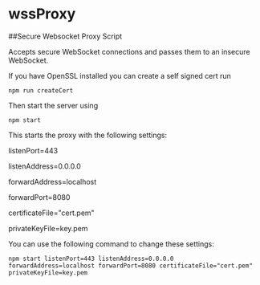 # wssProxy
##Secure Websocket Proxy Script

Accepts secure WebSocket connections and passes them to an insecure WebSocket. 

If you have OpenSSL installed you can create a self signed cert run

```npm run createCert```

Then start the server using

```npm start```

This starts the proxy with the following settings:

listenPort=443

listenAddress=0.0.0.0 

forwardAddress=localhost 

forwardPort=8080 

certificateFile="cert.pem" 

privateKeyFile=key.pem

You can use the following command to change these settings:

```npm start listenPort=443 listenAddress=0.0.0.0 forwardAddress=localhost forwardPort=8080 certificateFile="cert.pem" privateKeyFile=key.pem```